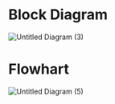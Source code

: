 # Block Diagram
![Untitled Diagram (3)](https://user-images.githubusercontent.com/101981165/168277145-4696022e-fc92-4bda-9908-6e7827b8b7bc.jpg)


# Flowhart
![Untitled Diagram (5)](https://user-images.githubusercontent.com/101981165/168277028-8cd63961-eed2-4834-83cd-6f6f5802ba55.jpg)
